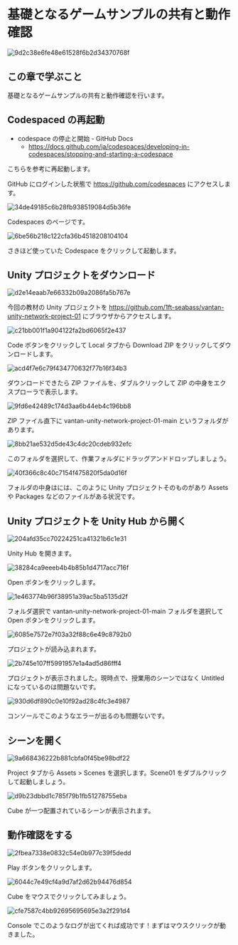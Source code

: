 # 基礎となるゲームサンプルの共有と動作確認

![9d2c38e6fe48e61528f6b2d34370768f](https://i.gyazo.com/9d2c38e6fe48e61528f6b2d34370768f.png)

## この章で学ぶこと

基礎となるゲームサンプルの共有と動作確認を行います。

## Codespaced の再起動

- codespace の停止と開始 - GitHub Docs
  - https://docs.github.com/ja/codespaces/developing-in-codespaces/stopping-and-starting-a-codespace

こちらを参考に再起動します。

GitHub にログインした状態で https://github.com/codespaces にアクセスします。

![34de49185c6b28fb938519084d5b36fe](https://i.gyazo.com/34de49185c6b28fb938519084d5b36fe.png)

Codespaces のページです。

![6be56b218c122cfa36b4518208104104](https://i.gyazo.com/6be56b218c122cfa36b4518208104104.png)

さきほど使っていた Codespace をクリックして起動します。

## Unity プロジェクトをダウンロード

![d2e14eaab7e66332b09a2086fa5b767e](https://i.gyazo.com/d2e14eaab7e66332b09a2086fa5b767e.png)

今回の教材の Unity プロジェクトを https://github.com/1ft-seabass/vantan-unity-network-project-01 にブラウザからアクセスします。

![c21bb001f1a904122fa2bd6065f2e437](https://i.gyazo.com/c21bb001f1a904122fa2bd6065f2e437.png)

Code ボタンをクリックして Local タブから Download ZIP をクリックしてダウンロードします。

![acd4f7e6c79f434770632f77b16f34b3](https://i.gyazo.com/acd4f7e6c79f434770632f77b16f34b3.png)

ダウンロードできたら ZIP ファイルを、ダブルクリックして ZIP の中身をエクスプローラで表示します。

![9fd6e42489c174d3aa6b44eb4c196bb8](https://i.gyazo.com/9fd6e42489c174d3aa6b44eb4c196bb8.png)

ZIP ファイル直下に vantan-unity-network-project-01-main というフォルダがあります。

![8bb21ae532d5de43c4dc20cdeb932efc](https://i.gyazo.com/8bb21ae532d5de43c4dc20cdeb932efc.png)

このフォルダを選択して、作業フォルダにドラッグアンドドロップしましょう。

![40f366c8c40c7154f475820f5da0d16f](https://i.gyazo.com/40f366c8c40c7154f475820f5da0d16f.png)

フォルダの中身はには、このように Unity プロジェクトそのものがあり Assets や Packages などのファイルがある状況です。

## Unity プロジェクトを Unity Hub から開く

![204afd35cc70224251ca41321b6c1e31](https://i.gyazo.com/204afd35cc70224251ca41321b6c1e31.png)

Unity Hub を開きます。

![38284ca9eeeb4b4b85b1d4717acc716f](https://i.gyazo.com/38284ca9eeeb4b4b85b1d4717acc716f.png)

Open ボタンをクリックします。

![1e463774b96f38951a39ac5ba5135d2f](https://i.gyazo.com/1e463774b96f38951a39ac5ba5135d2f.png)

フォルダ選択で vantan-unity-network-project-01-main フォルダを選択して Open ボタンをクリックします。

![6085e7572e7f03a32f88c6e49c8792b0](https://i.gyazo.com/6085e7572e7f03a32f88c6e49c8792b0.png)

プロジェクトが読み込まれます。

![2b745e107ff5991957e1a4ad5d86fff4](https://i.gyazo.com/2b745e107ff5991957e1a4ad5d86fff4.png)

プロジェクトが表示されました。現時点で、授業用のシーンではなく Untitled になっているのは問題ないです。

![930d6df890c0e10f92ad28c4fc3e4987](https://i.gyazo.com/930d6df890c0e10f92ad28c4fc3e4987.png)

コンソールでこのようなエラーが出るのも問題ないです。

## シーンを開く

![9a668436222b881cbfa0f45be98bdf22](https://i.gyazo.com/9a668436222b881cbfa0f45be98bdf22.png)

Project タブから Assets > Scenes を選択します。Scene01 をダブルクリックして起動しましょう。

![d9b23dbbd1c785f79b1fb51278755eba](https://i.gyazo.com/d9b23dbbd1c785f79b1fb51278755eba.png)

Cube が一つ配置されているシーンが表示されます。

## 動作確認をする

![2fbea7338e0832c54e0b977c39f5dedd](https://i.gyazo.com/2fbea7338e0832c54e0b977c39f5dedd.png)

Play ボタンをクリックします。

![6044c7e49cf4a9d7af2d62b94476d854](https://i.gyazo.com/6044c7e49cf4a9d7af2d62b94476d854.png)

Cube をマウスでクリックしてみましょう。

![cfe7587c4bb92695695695e3a2f291d4](https://i.gyazo.com/cfe7587c4bb92695695695e3a2f291d4.png)

Console でこのようなログが出てくれば成功です！まずはマウスクリックが動きました。
